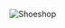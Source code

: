 ![Shoeshop](https://user-images.githubusercontent.com/69284693/159756111-713f85f2-14b3-4bcc-9bed-e3b2824cf65d.png)

